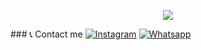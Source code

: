 <p align="center">
  <img src="https://github.com/Fariiid-M/Fariiid-M/gip.mp4" />
  </p>
### 📞 Contact me
<a href="https://www.instagram.com/faridmhrdkaa" target="_blank"><img src="https://img.shields.io/badge/Instagram-%23E4405F.svg?&style=flat-square&logo=instagram&logoColor=white" alt="Instagram"></a> <a href="https://wa.me/6285890441472" target="_blank"><img src="https://img.shields.io/badge/Whatsapp-%808080.svg?&style=flat-square&logo=Whatsapp&logoColor=white" alt="Whatsapp"></a>



